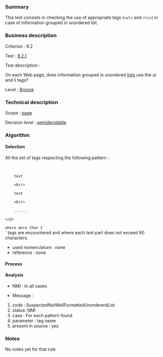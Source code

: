 ### Summary

This test consists in checking the use of appropriate tags (`<ul>` and `<li>`) in case of information grouped in unordered list.

### Business description

Criterion : 9.2

Test : [9.2.1](http://www.accessiweb.org/index.php/accessiweb-22-english-version.html#test-9-2-1)

Test description :

On each Web page, does information grouped in unordered [lists](http://www.accessiweb.org/index.php/glossary-76.html#mListes) use the ul and li tags?

Level : [Bronze](/en/category/rules-design/accessiweb-11/level/bronze)

### Technical description

Scope : [page](/en/category/rules-design/accessiweb-11/scope/page)

Decision level :
[semidecidable](/en/category/rules-design/accessiweb-11/decision-level/semidecidable)

### Algorithm

#### Selection

All the set of tags respecting the following pattern :

`    <p>

        text 

        <br/>

        text 

        <br/>

        ......

    </p>
`
where more than 2 `<br>` tags are encountered and where each text part does not exceed 80 characters.

-   used nomenclature : none
-   reference : none

#### Process


#### Analysis

-   NMI : In all cases

-   Message :

1.  code : SuspectedNotWellFormattedUnordererdList
2.  status: NMI
3.  case : For each pattern found
4.  parameter : tag name
5.  present in source : yes

### Notes

No notes yet for that rule
